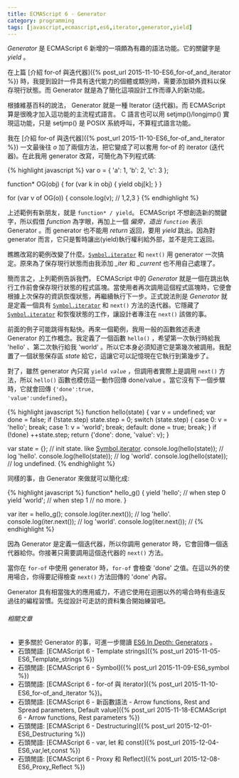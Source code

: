 ```yaml
---
title: ECMAScript 6 - Generator
category: programming
tags: [javascript,ecmascript,es6,iterator,generator,yield]
---
```


<dfn>Generator</dfn> 是 ECMAScript 6 新增的一項頗為有趣的語法功能。它的關鍵字是 <dfn>yield</dfn> 。

在上篇 [介紹 for-of 與迭代器]({% post_url 2015-11-10-ES6_for-of_and_iterator %}) 時，我提到設計一件具有迭代能力的個體或類別時，需要添加額外資料以保存現行狀態。而 Generator 就是為了簡化這項設計工作而導入的新功能。

<div class="note">
根據維基百科的說法， Generator 就是一種 Iterator (迭代器)。而 ECMAScript 算是很晚才加入這功能的主流程式語言。 C 語言也可以用 setjmp()/longjmp() 實現這功能，只是 setjmp() 是 POSIX 系統呼叫，不算程式語言功能。
</div>

<!--more-->

我在 [介紹 for-of 與迭代器]({% post_url 2015-11-10-ES6_for-of_and_iterator %}) 一文最後往 <var>o</var> 加了兩個方法，把它變成了可以套用 for-of 的 iterator (迭代器)。在此我用 generator 改寫，可簡化為下列程式碼:

{% highlight javascript %}
var o = {
    'a': 1,
    'b': 2,
    'c': 3
};

function* OG(obj) {
    for (var k in obj) {
        yield obj[k];
    }
}

for (var v of OG(o)) {
    console.log(v); // 1,2,3
}
{% endhighlight %}

上述範例有新朋友，就是 <code>function* / yield</code>。 ECMAScript 不想創造新的關鍵字，所以假借 <dfn>function</dfn> 為字眼，再加上一個 <code>*</code> 偏旁，造出 <code>function*</code> 表示 Generator 。而 generator 也不能用 <dfn>return</dfn> 返回，要用 <dfn>yield</dfn> 跳出。因為對 generator 而言，它只是暫時讓出(yield)執行權利給外部，並不是完工返回。

瞧瞧改寫的範例改變了什麼。<code>[Symbol.iterator]()</code> 和 <code>next()</code> 用 generator 一次搞定。原來為了保存現行狀態而由我添加 <var>_iter</var> 和 <var>_current</var> 也不用自己處理了。

簡而言之，上列範例告訴我們， ECMAScript 中的 <dfn>Generator</dfn> 就是一個在跳出執行工作前會保存現行狀態的程式區塊。當使用者再次調用這個程式區塊時，它便會根據上次保存的資訊恢復狀態，再繼續執行下一步。正式說法則是 <dfn>Generator</dfn> 就是定義一個具有 <code>[Symbol.iterator]()</code> 和 <code>next()</code> 方法的迭代器。它隱藏了 <code>[Symbol.iterator]()</code> 和恢復狀態的工作，讓設計者專注在 <code>next()</code> 該做的事。

前面的例子可能跳得有點快。再來一個範例，我用一般的函數敘述表達 Generator 的工作概念。我定義了一個函數 <code>hello()</code> ，希望第一次執行時給我 'hello' 、第二次執行給我 'world' 。所以它本身必須知道它是第幾次被調用。我配置了一個狀態保存區 <var>state</var> 給它，這讓它可以記憶現在它執行到第幾步了。

對了，雖然 generator 內只寫 <code>yield <var>value</var></code> ，但調用者實際上是調用 <code>next()</code> 方法，所以 <code>hello()</code> 函數也模仿這一動作回傳 done/value 。當它沒有下一個步驟時，它就會回傳 <code>{'done':true, 'value':undefined}</code>。

{% highlight javascript %}
function hello(state) {
    var v = undefined;
    var done = false;
    if (!state.step)
        state.step = 0;
    switch (state.step) {
    case 0:
        v = 'hello';
        break;
    case 1:
        v = 'world';
        break;
    default:
        done = true;
        break;
    }
    if (!done)
        ++state.step;
    return {'done': done, 'value': v};
}

var state = {}; // init state. like [Symbol.iterator]().
console.log(hello(state)); // log 'hello'.
console.log(hello(state)); // log 'world'.
console.log(hello(state)); // log undefined.
{% endhighlight %}

同樣的事，由 Generator 來做就可以簡化成:

{% highlight javascript %}
function* hello_g() {
    yield 'hello'; // when step 0
    yield 'world'; // when step 1
    // no more.
}

var iter = hello_g();
console.log(iter.next()); // log 'hello'.
console.log(iter.next()); // log 'world'.
console.log(iter.next()); //
{% endhighlight %}

因為 Generator 是定義一個迭代器，所以你調用 generator 時，它會回傳一個迭代器給你。你接著只需要調用這個迭代器的 <code>next()</code> 方法。

當你在 <code>for-of</code> 中使用 generator 時，<code>for-of</code> 會檢查 'done' 之值。在這以外的使用場合，你得要記得檢查 <code>next()</code> 方法回傳的 'done' 內容。

Generator 具有相當強大的應用威力，不過它使用在迴圈以外的場合時有些違反過往的編程習慣。先從設計可走訪的資料集合開始練習吧。

###### 相關文章

* 更多關於 Generator 的事，可進一步閱讀 [ES6 In Depth: Generators](https://hacks.mozilla.org/2015/05/es6-in-depth-generators/) 。
* 石頭閒語: [ECMAScript 6 - Template strings]({% post_url 2015-11-05-ES6_Template_strings %})
* 石頭閒語: [ECMAScript 6 - Symbol]({% post_url 2015-11-09-ES6_symbol %})
* 石頭閒語: [ECMAScript 6 - for-of 與 iterator]({% post_url 2015-11-10-ES6_for-of_and_iterator %})。
* 石頭閒語: [ECMAScript 6 - 新函數語法 - Arrow functions, Rest and Spread parameters, Default value]({% post_url 2015-11-18-ECMAScript 6 - Arrow functions, Rest parameters %})
* 石頭閒語: [ECMAScript 6 - Destructuring]({% post_url 2015-12-01-ES6_Destructuring %})
* 石頭閒語: [ECMAScript 6 - var, let 和 const]({% post_url 2015-12-04-ES6_var,let,const %})
* 石頭閒語: [ECMAScript 6 - Proxy 和 Reflect]({% post_url 2015-12-08-ES6_Proxy_Reflect %})
